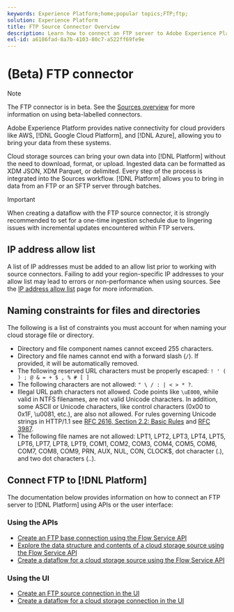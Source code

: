```yaml
---
keywords: Experience Platform;home;popular topics;FTP;ftp;
solution: Experience Platform
title: FTP Source Connector Overview
description: Learn how to connect an FTP server to Adobe Experience Platform using APIs or the user interface.
exl-id: a6186fad-8a7b-4103-80c7-a522ff69fe9e
---
```

# (Beta) FTP connector

>[!NOTE]
>
>The FTP connector is in beta. See the [Sources overview](../../home.md#terms-and-conditions) for more information on using beta-labelled connectors.

Adobe Experience Platform provides native connectivity for cloud providers like AWS, [!DNL Google Cloud Platform], and [!DNL Azure], allowing you to bring your data from these systems.

Cloud storage sources can bring your own data into [!DNL Platform] without the need to download, format, or upload. Ingested data can be formatted as XDM JSON, XDM Parquet, or delimited. Every step of the process is integrated into the Sources workflow. [!DNL Platform] allows you to bring in data from an FTP or an SFTP server through batches.

>[!IMPORTANT]
>
>When creating a dataflow with the FTP source connector, it is strongly recommended to set for a one-time ingestion schedule due to lingering issues with incremental updates encountered within FTP servers.

## IP address allow list

A list of IP addresses must be added to an allow list prior to working with source connectors. Failing to add your region-specific IP addresses to your allow list may lead to errors or non-performance when using sources. See the [IP address allow list](../../ip-address-allow-list.md) page for more information.

## Naming constraints for files and directories

The following is a list of constraints you must account for when naming your cloud storage file or directory.

- Directory and file component names cannot exceed 255 characters.
- Directory and file names cannot end with a forward slash (`/`). If provided, it will be automatically removed.
- The following reserved URL characters must be properly escaped: `! ' ( ) ; @ & = + $ , % # [ ]`
- The following characters are not allowed: `" \ / : | < > * ?`.
- Illegal URL path characters not allowed. Code points like `\uE000`, while valid in NTFS filenames, are not valid Unicode characters. In addition, some ASCII or Unicode characters, like control characters (0x00 to 0x1F, \u0081, etc.), are also not allowed. For rules governing Unicode strings in HTTP/1.1 see [RFC 2616, Section 2.2: Basic Rules](https://www.ietf.org/rfc/rfc2616.txt) and [RFC 3987](https://www.ietf.org/rfc/rfc3987.txt).
- The following file names are not allowed: LPT1, LPT2, LPT3, LPT4, LPT5, LPT6, LPT7, LPT8, LPT9, COM1, COM2, COM3, COM4, COM5, COM6, COM7, COM8, COM9, PRN, AUX, NUL, CON, CLOCK$, dot character (.), and two dot characters (..).

## Connect FTP to [!DNL Platform]

The documentation below provides information on how to connect an FTP server to [!DNL Platform] using APIs or the user interface:

### Using the APIs

- [Create an FTP base connection using the Flow Service API](../../tutorials/api/create/cloud-storage/ftp.md)
- [Explore the data structure and contents of a cloud storage source using the Flow Service API](../../tutorials/api/explore/cloud-storage.md)
- [Create a dataflow for a cloud storage source using the Flow Service API](../../tutorials/api/collect/cloud-storage.md)

### Using the UI

- [Create an FTP source connection in the UI](../../tutorials/ui/create/cloud-storage/ftp.md)
- [Create a dataflow for a cloud storage connection in the UI](../../tutorials/ui/dataflow/batch/cloud-storage.md)
